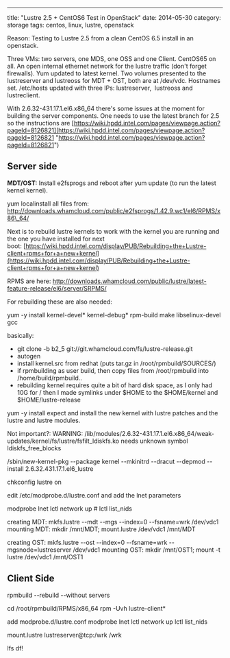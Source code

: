 ---
title: "Lustre 2.5 + CentOS6 Test in OpenStack"
date: 2014-05-30
category: storage
tags: centos, linux, lustre, openstack

Reason: Testing to Lustre 2.5 from a clean CentOS 6.5 install in an openstack.

Three VMs: two servers, one MDS, one OSS and one Client. CentOS65 on all. An open internal ethernet network for the lustre traffic (don't forget firewalls). Yum updated to latest kernel. Two volumes presented to the lustreserver and lustreoss for MDT + OST, both are at /dev/vdc. Hostnames set. /etc/hosts updated with three IPs: lustreserver,  lustreoss and lustreclient.

With 2.6.32-431.17.1.el6.x86\_64 there's some issues at the moment for building the server components. One needs to use the latest branch for 2.5 so the instructions are [https://wiki.hpdd.intel.com/pages/viewpage.action?pageId=8126821](https://wiki.hpdd.intel.com/pages/viewpage.action?pageId=8126821 "https://wiki.hpdd.intel.com/pages/viewpage.action?pageId=8126821")

## Server side

**MDT/OST:** Install e2fsprogs and reboot after yum update (to run the latest kernel kernel).

yum localinstall all files from: http://downloads.whamcloud.com/public/e2fsprogs/1.42.9.wc1/el6/RPMS/x86\_64/

Next is to rebuild lustre kernels to work with the kernel you are running and the one you have installed for next boot: [https://wiki.hpdd.intel.com/display/PUB/Rebuilding+the+Lustre-client+rpms+for+a+new+kernel](https://wiki.hpdd.intel.com/display/PUB/Rebuilding+the+Lustre-client+rpms+for+a+new+kernel)

RPMS are here: http://downloads.whamcloud.com/public/lustre/latest-feature-release/el6/server/SRPMS/

For rebuilding these are also needed:

yum -y install kernel-devel\* kernel-debug\* rpm-build make libselinux-devel gcc

basically:

- git clone -b b2\_5 git://git.whamcloud.com/fs/lustre-release.git
- autogen
- install kernel.src from redhat (puts tar.gz in /root/rpmbuild/SOURCES/)
- if rpmbuilding as user build, then copy files from /root/rpmbuild into /home/build/rpmbuild..
- rebuilding kernel requires quite a bit of hard disk space, as I only had 10G for / then I made symlinks under $HOME to the $HOME/kernel and $HOME/lustre-release

yum -y install expect and install the new kernel with lustre patches and the lustre and lustre modules.

Not important?: WARNING: /lib/modules/2.6.32-431.17.1.el6.x86\_64/weak-updates/kernel/fs/lustre/fsfilt\_ldiskfs.ko needs unknown symbol ldiskfs\_free\_blocks

/sbin/new-kernel-pkg --package kernel --mkinitrd --dracut --depmod --install 2.6.32.431.17.1.el6\_lustre

chkconfig lustre on

edit /etc/modprobe.d/lustre.conf and add the lnet parameters

modprobe lnet lctl network up # lctl list\_nids

creating MDT: mkfs.lustre --mdt --mgs --index=0 --fsname=wrk /dev/vdc1 mounting MDT: mkdir /mnt/MDT; mount.lustre /dev/vdc1 /mnt/MDT

creating OST: mkfs.lustre --ost --index=0 --fsname=wrk --mgsnode=lustreserver /dev/vdc1 mounting OST: mkdir /mnt/OST1; mount -t lustre /dev/vdc1 /mnt/OST1

## Client Side

rpmbuild --rebuild --without servers

cd /root/rpmbuild/RPMS/x86\_64 rpm -Uvh lustre-client\*

add modprobe.d/lustre.conf modprobe lnet lctl network up lctl list\_nids

mount.lustre lustreserver@tcp:/wrk /wrk

lfs df!
